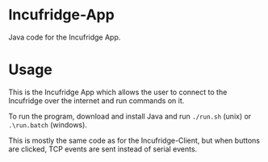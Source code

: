 Incufridge-App
==============

Java code for the Incufridge App.

# Usage

This is the Incufridge App which allows the user to connect to the Incufridge over
the internet and run commands on it.

To run the program, download and install Java and run `./run.sh` (unix) or `.\run.batch` (windows).

This is mostly the same code as for the Incufridge-Client, but when buttons are clicked, TCP events are sent instead of serial events.
